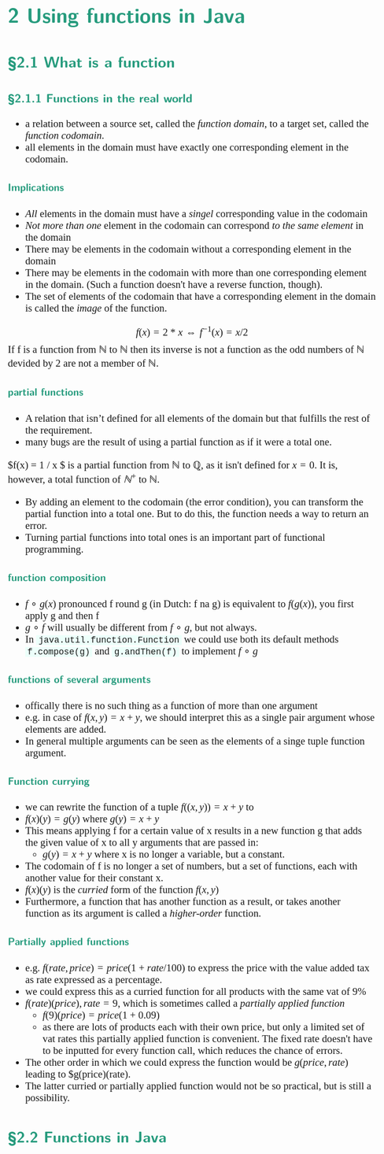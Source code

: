 <style>
body {
  font-family: "Gentium Basic", Cardo, "Linux Libertine o", "Palatino Linotype", Cambria, serif;
  font-size: 130% !important;
}
code {
	padding: 0 .25em;
	
	white-space: pre;
	font-family: "Tlwg mono", Consolas, "Liberation Mono", Menlo, Courier, monospace;
	
	background-color: #ECFFFA;
	//border: 1px solid #ccc;
	//border-radius: 3px;
}

kbd {
	display: inline-block;
	padding: 3px 5px;
	font-family: "Tlwg mono", Consolas, "Liberation Mono", Menlo, Courier, monospace;
	line-height: 10px;
	color: #555;
	vertical-align: middle;
	background-color: #ECFFFA;
	border: solid 1px #ccc;
	border-bottom-color: #bbb;
	border-radius: 3px;
	box-shadow: inset 0 -1px 0 #bbb;
}

h1,h2,h3,h4,h5 {
  color: #269B7D; 
  font-family: "fira sans", "Latin Modern Sans", Calibri, "Trebuchet MS", sans-serif;
}

img {
  width: auto; 
  height: 80%;
  max-height: 100%; 
}
</style>

# 2 Using functions in Java

## §2.1 What is a function

### §2.1.1 Functions in the real world
- a relation between a source set, called the _function domain_, to a target set, called the _function codomain_.
- all elements in the domain must have exactly one corresponding element in the codomain.

#### Implications
- _All_ elements in the domain must have a _singel_ corresponding value in the codomain
- _Not more than one_ element in the codomain can correspond _to the same element_ in the domain
- There may be elements in the codomain without a corresponding element in the domain
- There may be elements in the codomain with more than one corresponding element in the domain. (Such a function doesn't
  have a reverse function, though).
- The set of elements of the codomain that have a corresponding element in the
  domain is called the _image_ of the function.

$$
f(x) = 2 * x ⇔ f^{-1}(x) = x / 2 
$$
If f is a function from ℕ to ℕ then its inverse is not a function as the odd numbers of ℕ devided by 2 are not a member
of ℕ.

#### partial functions
- A relation that isn’t defined for all elements of the domain but that fulfills the rest of the requirement.
- many bugs are the result of using a partial function as if it were a total one.

$f(x) = 1 / x $ is a partial function from ℕ to ℚ, as it isn't defined for $x = 0$.
It is, however, a total function of $ℕ^+$ to ℕ.
- By adding an element to the codomain (the error condition), you can transform the partial function into a total one. 
  But to do this, the function needs a way to return an error.
- Turning partial functions into total ones is an important part of functional programming.

#### function composition
- $f ∘ g(x)$ pronounced f round g (in Dutch: f na g) is equivalent to $f(g(x))$, you first apply g and then f
- $g ∘ f$ will usually be different from $f ∘ g$, but not always.
- In `java.util.function.Function` we could use both its default methods `f.compose(g)` and `g.andThen(f)` to 
  implement $f ∘ g$

#### functions of several arguments
- offically there is no such thing as a function of more than one argument
- e.g. in case of $f(x,y) = x + y$, we should interpret this as a single pair argument whose elements are added.
- In general multiple arguments can be seen as the elements of a singe tuple function argument.

#### Function currying
- we can rewrite the function of a tuple $f((x,y)) = x + y$ to
- $f(x) (y) = g(y)$ where $g(y) = x + y$
- This means applying f for a certain value of x results in a new function g that adds the given value of x
  to all y arguments that are passed in:
  - $g(y) = x + y$ where x is no longer a variable, but a constant.
- The codomain of f is no longer a set of numbers, but a set of functions, each with another value for their constant x.
- $f(x)(y)$ is the _curried_ form of the function $f(x,y)$
- Furthermore, a function that has another function as a result, or takes another function as its argument is called 
  a _higher-order_ function.

#### Partially applied functions
- e.g. $f(rate, price) = price (1 + rate/100)$ to express the price with the value added tax as rate expressed as a 
  percentage.
- we could express this as a curried function for all products with the same vat of 9%
- $f(rate) (price), rate = 9%$, which is sometimes called a _partially applied function_
  - $f(9) (price) = price (1 + 0.09)$
  - as there are lots of products each with their own price, but only a limited set of vat rates this partially applied 
    function is convenient. The fixed rate doesn't have to be inputted for every function call, which reduces the chance
    of errors.
- The other order in which we could express the function would be $g(price, rate)$ leading to $g(price)(rate).
- The latter curried or partially applied function would not be so practical, but is still a possibility.

## §2.2 Functions in Java